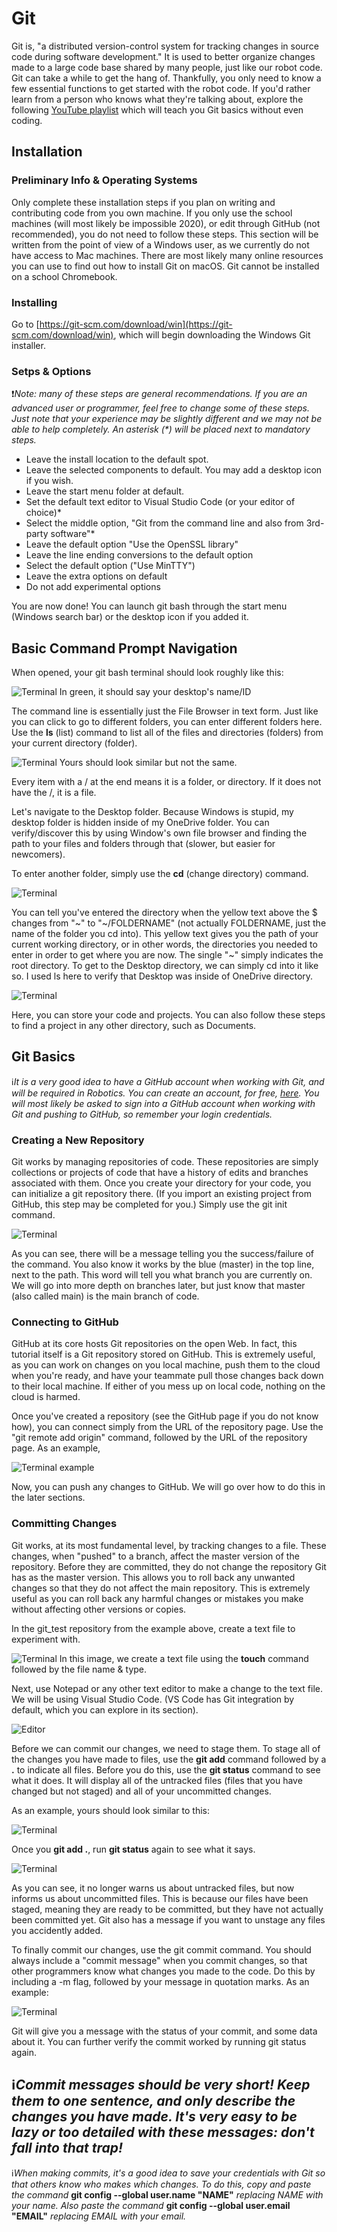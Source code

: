 # Git

Git is, "a distributed version-control system for tracking changes in source code during software development." It is used to better organize changes made to a large code base shared by many people, just like our robot code.
Git can take a while to get the hang of. Thankfully, you only need to know a few essential functions to get started with the robot code. If you'd rather learn from a person who knows what they're talking about, explore the following [YouTube playlist](https://www.youtube.com/playlist?list=PLRqwX-V7Uu6ZF9C0YMKuns9sLDzK6zoiV) which will teach you Git basics without even coding.

## Installation

### Preliminary Info & Operating Systems
Only complete these installation steps if you plan on writing and contributing code from you own machine. If you only use the school machines (will most likely be impossible 2020), or edit through GitHub (not recommended), you do not need to follow these steps.
This section will be written from the point of view of a Windows user, as we currently do not have access to Mac machines. There are most likely many online resources you can use to find out how to install Git on macOS. Git cannot be installed on a school Chromebook.

### Installing
Go to [https://git-scm.com/download/win](https://git-scm.com/download/win), which will begin downloading the Windows Git installer.

### Setps & Options
:exclamation:*Note: many of these steps are general recommendations. If you are an advanced user or programmer, feel free to change some of these steps. Just note that your experience may be slightly different and we may not be able to help completely. An asterisk (\*) will be placed next to mandatory steps.*

- Leave the install location to the default spot.
- Leave the selected components to default. You may add a desktop icon if you wish.
- Leave the start menu folder at default.
- Set the default text editor to Visual Studio Code (or your editor of choice)*
- Select the middle option, "Git from the command line and also from 3rd-party software"*
- Leave the default option "Use the OpenSSL library"
- Leave the line ending conversions to the default option
- Select the default option ("Use MinTTY")
- Leave the extra options on default
- Do not add experimental options

You are now done! You can launch git bash through the start menu (Windows search bar) or the desktop icon if you added it.

## Basic Command Prompt Navigation

When opened, your git bash terminal should look roughly like this:

![Terminal](../images/git1.png)
In green, it should say your desktop's name/ID

The command line is essentially just the File Browser in text form. Just like you can click to go to different folders, you can enter different folders here. Use the **ls** (list) command to list all of the files and directories (folders) from your current directory (folder).

![Terminal](../images/git2.png)
Yours should look similar but not the same.

Every item with a / at the end means it is a folder, or directory. If it does not have the /, it is a file.

Let's navigate to the Desktop folder. Because Windows is stupid, my desktop folder is hidden inside of my OneDrive folder. You can verify/discover this by using Window's own file browser and finding the path to your files and folders through that (slower, but easier for newcomers).

To enter another folder, simply use the **cd** (change directory) command.

![Terminal](../images/git3.png)

You can tell you've entered the directory when the yellow text above the $ changes from "~" to "~/FOLDERNAME" (not actually FOLDERNAME, just the name of the folder you cd into). This yellow text gives you the path of your current working directory, or in other words, the directories you needed to enter in order to get where you are now. The single "~" simply indicates the root directory.
To get to the Desktop directory, we can simply cd into it like so. I used ls here to verify that Desktop was inside of OneDrive directory.

![Terminal](../images/git4.png)

Here, you can store your code and projects. You can also follow these steps to find a project in any other directory, such as Documents.

## Git Basics

:information_source:*It is a very good idea to have a GitHub account when working with Git, and will be required in Robotics. You can create an account, for free, [here](https://github.com/). You will most likely be asked to sign into a GitHub account when working with Git and pushing to GitHub, so remember your login credentials.*

### Creating a New Repository

Git works by managing repositories of code. These repositories are simply collections or projects of code that have a history of edits and branches associated with them.
Once you create your directory for your code, you can initialize a git repository there. (If you import an existing project from GitHub, this step may be completed for you.) Simply use the git init command.

![Terminal](../images/git5.png)

As you can see, there will be a message telling you the success/failure of the command. You also know it works by the blue (master) in the top line, next to the path. This word will tell you what branch you are currently on. We will go into more depth on branches later, but just know that master (also called main) is the main branch of code.

### Connecting to GitHub

GitHub at its core hosts Git repositories on the open Web. In fact, this tutorial itself is a Git repository stored on GitHub. This is extremely useful, as you can work on changes on you local machine, push them to the cloud when you're ready, and have your teammate pull those changes back down to their local machine. If either of you mess up on local code, nothing on the cloud is harmed.

Once you've created a repository (see the GitHub page if you do not know how), you can connect simply from the URL of the repository page. Use the "git remote add origin" command, followed by the URL of the repository page. As an example,

![Terminal example](../images/git6.png)

Now, you can push any changes to GitHub. We will go over how to do this in the later sections.

### Committing Changes

Git works, at its most fundamental level, by tracking changes to a file. These changes, when "pushed" to a branch, affect the master version of the repository. Before they are committed, they do not change the repository Git has as the master version. This allows you to roll back any unwanted changes so that they do not affect the main repository. This is extremely useful as you can roll back any harmful changes or mistakes you make without affecting other versions or copies.

In the git_test repository from the example above, create a text file to experiment with.

![Terminal](../images/git7.png)
In this image, we create a text file using the **touch** command followed by the file name & type.

Next, use Notepad or any other text editor to make a change to the text file. We will be using Visual Studio Code. (VS Code has Git integration by default, which you can explore in its section).

![Editor](../images/git8.png)

Before we can commit our changes, we need to stage them. To stage all of the changes you have made to files, use the **git add** command followed by a **.** to indicate all files. 
Before you do this, use the **git status** command to see what it does. It will display all of the untracked files (files that you have changed but not staged) and all of your uncommitted changes. 

As an example, yours should look similar to this:

![Terminal](../images/git9.png)

Once you **git add .**, run **git status** again to see what it says.

![Terminal](../images/git10.png)

As you can see, it no longer warns us about untracked files, but now informs us about uncommitted files. This is because our files have been staged, meaning they are ready to be committed, but they have not actually been committed yet. Git also has a message if you want to unstage any files you accidently added.

To finally commit our changes, use the git commit command. You should always include a "commit message" when you commit changes, so that other programmers know what changes you made to the code. Do this by including a -m flag, followed by your message in quotation marks. As an example:

![Terminal](../images/git11.png)

Git will give you a message with the status of your commit, and some data about it. You can further verify the commit worked by running git status again.

:information_source:*Commit messages should be very short! Keep them to one sentence, and only describe the changes you have made. It's very easy to be lazy or too detailed with these messages: don't fall into that trap!*
------
:information_source:*When making commits, it's a good idea to save your credentials with Git so that others know who makes which changes. To do this, copy and paste the command*
**git config --global user.name "NAME"**
*replacing NAME with your name. Also paste the command*
**git config --global user.email "EMAIL"**
*replacing EMAIL with your email.*